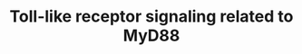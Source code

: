 ---
annotations:
- type: Pathway Ontology
  value: disease pathway
- type: Pathway Ontology
  value: breast cancer pathway
- type: Pathway Ontology
  value: Toll-like receptor signaling pathway
- type: Pathway Ontology
  value: immune response pathway
- type: Pathway Ontology
  value: cancer pathway
- type: Disease Ontology
  value: cancer
authors:
- AAR&Co
- Egonw
- Mkutmon
- Khanspers
- DeSl
- Eweitz
description: 'This pathway is based on the figure 1 of "Genetic variation in TLR or
  NFkappaB pathways and the risk of breast cancer: a case-control study" (see bibliography).
  TLR and NFkB are important in inflammation in the body and in the cancerous cells.
  TLR signaling pathways are usually connected with MyD88 dependent pathways and MyD88
  independent pathways. TLR pathways that involve MyD88 dependent pathways such as
  this one involve IRAK complexes. The finding of TLR or NFkB genes within the body
  usually correlates with breast cancer within the person.  Proteins on this pathway
  have targeted assays available via the [https://assays.cancer.gov/available_assays?wp_id=WP3858
  CPTAC Assay Portal].'
last-edited: 2021-05-22
organisms:
- Homo sapiens
redirect_from:
- /index.php/Pathway:WP3858
- /instance/WP3858
schema-jsonld:
- '@context': https://schema.org/
  '@id': https://wikipathways.github.io/pathways/WP3858.html
  '@type': Dataset
  creator:
    '@type': Organization
    name: WikiPathways
  description: 'This pathway is based on the figure 1 of "Genetic variation in TLR
    or NFkappaB pathways and the risk of breast cancer: a case-control study" (see
    bibliography). TLR and NFkB are important in inflammation in the body and in the
    cancerous cells. TLR signaling pathways are usually connected with MyD88 dependent
    pathways and MyD88 independent pathways. TLR pathways that involve MyD88 dependent
    pathways such as this one involve IRAK complexes. The finding of TLR or NFkB genes
    within the body usually correlates with breast cancer within the person.  Proteins
    on this pathway have targeted assays available via the [https://assays.cancer.gov/available_assays?wp_id=WP3858
    CPTAC Assay Portal].'
  keywords:
  - TOLLIP
  - RELA
  - c-REL
  - TBK1
  - TLR5
  - MAPK1
  - IRAK4
  - TLR7
  - TICAM2
  - TRAF3
  - TLR8
  - TLR3
  - TRAF6
  - CHUK
  - IKBKG
  - TICAM1
  - TIRAP
  - IKBKB
  - TLR1
  - TLR6
  - RELB
  - NFKB1
  - IRF7
  - IRAK1
  - TLR2
  - TLR4
  - IKBKE
  - NFKB2
  - TLR9
  - IRF3
  - MYD88
  license: CC0
  name: Toll-like receptor signaling related to MyD88
seo: CreativeWork
title: Toll-like receptor signaling related to MyD88
wpid: WP3858
---